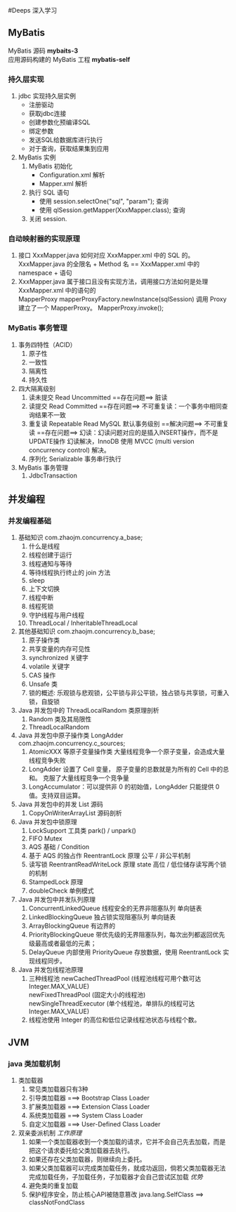 #Deeps 深入学习

## MyBatis

MyBatis 源码  **mybaits-3**  
应用源码构建的 MyBatis 工程  **mybatis-self**
### 持久层实现
1. jdbc 实现持久层实例  
    + 注册驱动
    + 获取jdbc连接
    + 创建参数化预编译SQL
    + 绑定参数
    + 发送SQL给数据库进行执行
    + 对于查询，获取结果集到应用
2. MyBatis 实例
    1. MyBatis 初始化
        + Configuration.xml 解析
        + Mapper.xml 解析
    2. 执行 SQL 语句
        + 使用 session.selectOne("sql", "param"); 查询  
        + 使用 qlSession.getMapper(XxxMapper.class); 查询  
    3. 关闭 session.  
    
### 自动映射器的实现原理
1. 接口 XxxMapper.java 如何对应 XxxMapper.xml 中的 SQL 的。  
    XxxMapper.java 的全限名 + Method 名 == XxxMapper.xml 中的 namespace + 语句
2. XxxMapper.java 属于接口且没有实现方法，调用接口方法如何是处理 XxxMapper.xml 中的语句的  
    MapperProxy mapperProxyFactory.newInstance(sqlSession) 调用 Proxy 建立了一个 MapperProxy。
    MapperProxy.invoke();  

### MyBatis 事务管理
1. 事务四特性（ACID）
    1. 原子性
    2. 一致性
    3. 隔离性
    4. 持久性
2. 四大隔离级别
    1. 读未提交 Read Uncommitted  ==存在问题==> 脏读
    2. 读提交 Read Committed ==存在问题==> 不可重复读：一个事务中相同查询结果不一致
    3. 重复读 Repeatable Read MySQL 默认事务级别 
        ==解决问题==> 不可重复读  ==存在问题==> 幻读：幻读问题对应的是插入INSERT操作，而不是UPDATE操作
        幻读解决，InnoDB 使用 MVCC (multi version concurrency control) 解决。
    4. 序列化 Serializable 事务串行执行 
3. MyBatis 事务管理
    1. JdbcTransaction 
    
    
## 并发编程

### 并发编程基础
1. 基础知识  com.zhaojm.concurrency.a_base;
    1. 什么是线程
    2. 线程创建于运行
    3. 线程通知与等待
    4. 等待线程执行终止的 join 方法
    5. sleep 
    6. 上下文切换
    7. 线程中断
    8. 线程死锁
    9. 守护线程与用户线程
    10. ThreadLocal / InheritableThreadLocal
2. 其他基础知识  com.zhaojm.concurrency.b_base;
    1. 原子操作类
    2. 共享变量的内存可见性
    3. synchronized 关键字
    4. volatile 关键字
    5. CAS 操作
    6. Unsafe 类
    7. 锁的概述: 乐观锁与悲观锁，公平锁与非公平锁，独占锁与共享锁，可重入锁，自旋锁
3. Java 并发包中的 ThreadLocalRandom 类原理剖析
    1. Random 类及其局限性
    2. ThreadLocalRandom
4. Java 并发包中原子操作类 LongAdder com.zhaojm.concurrency.c_sources;
    1. AtomicXXX 等原子变量操作类 大量线程竞争一个原子变量，会造成大量线程竞争失败
    2. LongAdder 设置了 Cell 变量， 原子变量的总数就是为所有的 Cell 中的总和。 克服了大量线程竞争一个竞争量
    3. LongAccumulator：可以提供非 0 的初始值，LongAdder 只能提供 0 值。支持双目运算。
5. Java 并发包中的并发 List 源码
    1. CopyOnWriterArrayList 源码剖析
6. Java 并发包中锁原理
    1. LockSupport 工具类 park() / unpark()
    2. FIFO Mutex
    3. AQS 基础 / Condition
    4. 基于 AQS 的独占作 ReentrantLock 原理  公平 / 非公平机制
    5. 读写锁 ReentrantReadWriteLock 原理 state 高位 / 低位储存读写两个锁的机制
    6. StampedLock 原理
    7. doubleCheck 单例模式
7. Java 并发包中并发队列原理
    1. ConcurrentLinkedQueue 线程安全的无界非阻塞队列 单向链表
    2. LinkedBlockingQueue 独占锁实现阻塞队列 单向链表
    3. ArrayBlockingQueue 有边界的
    4. PriorityBlockingQueue 带优先级的无界阻塞队列，每次出列都返回优先级最高或者最低的元素；
    5. DelayQueue 内部使用 PriorityQueue 存放数据，使用 ReentrantLock 实现线程同步。
8. Java 并发包线程池原理
    1. 三种线程池
        newCachedThreadPool (线程池线程可用个数可达 Integer.MAX_VALUE)  
        newFixedThreadPool (固定大小的线程池)  
        newSingleThreadExecutor (单个线程池，单排队的线程可达 Integer.MAX_VALUE)  
    2. 线程池使用 Integer 的高位和低位记录线程池状态与线程个数。


## JVM

### java 类加载机制
1. 类加载器
    1. 常见类加载器只有3种
    2. 引导类加载器   ===> Bootstrap Class Loader
    3. 扩展类加载器   ===> Extension Class Loader
    4. 系统类加载器   ===> System Class Loader
    5. 自定义加载器   ===> User-Defined Class Loader
2. 双亲委派机制
    *工作原理*
    1. 如果一个类加载器收到一个类加载的请求，它并不会自己先去加载，而是把这个请求委托给父类加载器去执行。
    2. 如果还存在父类加载器，则继续向上委托。
    3. 如果父类加载器可以完成类加载任务，就成功返回，倘若父类加载器无法完成加载任务，子加载任务，子加载器才会自己尝试区加载
    *优势*
    1. 避免类的重复加载
    2. 保护程序安全，防止核心API被随意篡改
        java.lang.SelfClass ==> classNotFondClass